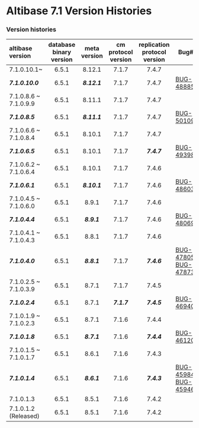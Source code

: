 # Altibase 7.1 Version Histories

### Version histories

| altibase version      | database binary version | meta version | cm protocol version | replication protocol version | Bug#                                                         |
| :-------------------- | :---------------------: | :----------: | :-----------------: | :--------------------------: | ------------------------------------------------------------ |
| 7.1.0.10.1~           |          6.5.1          |    8.12.1    |        7.1.7        |            7.4.7             |                                                              |
| ***7.1.0.10.0***      |          6.5.1          | ***8.12.1*** |        7.1.7        |            7.4.7             | [BUG-48885](https://github.com/ALTIBASE/Documents/blob/master/PatchNotes/Altibase_7.1/kor/Altibase_7_1_0_10_0_Patch_Notes.md#bug-48885) |
| 7.1.0.8.6 ~ 7.1.0.9.9 |          6.5.1          |    8.11.1    |        7.1.7        |            7.4.7             |                                                              |
| ***7.1.0.8.5***       |          6.5.1          | ***8.11.1*** |        7.1.7        |            7.4.7             | [BUG-50109 ](https://github.com/ALTIBASE/Documents/blob/master/PatchNotes/Altibase_7.1/kor/Altibase_7_1_0_8_5_Patch_Notes.md#bug-50109-%EC%9D%B4%EC%A4%91%ED%99%94-%EB%B6%80%EA%B0%80%EA%B8%B0%EB%8A%A5%EC%9C%BC%EB%A1%9C-receive%5C_only-%EC%98%B5%EC%85%98-%EC%A0%9C%EA%B3%B5) |
| 7.1.0.6.6 ~ 7.1.0.8.4 |          6.5.1          |    8.10.1    |        7.1.7        |            7.4.7             |                                                              |
| ***7.1.0.6.5***       |          6.5.1          |    8.10.1    |        7.1.7        |         ***7.4.7***          | [BUG-49398](https://github.com/ALTIBASE/Documents/blob/master/PatchNotes/Altibase_7.1/kor/Altibase_7_1_0_6_5_Patch_Notes.md#bug-49398ddl-%EB%B3%B5%EC%A0%9C-%EC%8B%A4%ED%96%89-%EC%8B%9C-%ED%85%8C%EC%9D%B4%EB%B8%94-%EC%9E%A0%EA%B8%88-%ED%9A%8D%EB%93%9D-%EC%8B%A4%ED%8C%A8-%EB%98%90%EB%8A%94-%EA%B5%90%EC%B0%A9-%EC%83%81%ED%83%9Cdeadlock%EB%A5%BC-%EC%82%AC%EC%9C%A0%EB%A1%9C-%EC%9D%BC%EC%8B%9C%EC%A0%81%EC%9C%BC%EB%A1%9C-ddl-%EC%88%98%ED%96%89%EC%9D%B4-%EC%8B%A4%ED%8C%A8%ED%95%98%EB%8A%94-%EA%B2%BD%EC%9A%B0-%EC%9E%AC%EC%8B%9C%EB%8F%84%ED%95%98%EB%8A%94-%EA%B8%B0%EB%8A%A5%EC%9D%84-%EC%B6%94%EA%B0%80%ED%95%A9%EB%8B%88%EB%8B%A4) |
| 7.1.0.6.2 ~ 7.1.0.6.4 |          6.5.1          |    8.10.1    |        7.1.7        |            7.4.6             |                                                              |
| ***7.1.0.6.1***       |          6.5.1          | ***8.10.1*** |        7.1.7        |            7.4.6             | [BUG-48603](https://github.com/ALTIBASE/Documents/blob/master/PatchNotes/Altibase_7.1/kor/Altibase_7_1_0_6_1_Patch_Notes.md#bug-48603%EC%9E%AC%EC%82%AC%EC%9A%A9%EB%90%9C-table-oid%EA%B0%80-%EC%9D%B4%EC%A4%91%ED%99%94-%EA%B0%AD%EC%97%90-%ED%8F%AC%ED%95%A8%EB%90%98%EC%96%B4-%EC%9E%88%EB%8A%94-%EA%B2%BD%EC%9A%B0-the-row-already-exists-in-a-unique-index-%EC%97%90%EB%9F%AC%EA%B0%80-%EB%B0%9C%EC%83%9D%ED%95%98%EB%A9%B0-%EC%9D%B4%EC%A4%91%ED%99%94-%EC%8B%9C%EC%9E%91%EC%9D%B4-%EC%8B%A4%ED%8C%A8%ED%95%A9%EB%8B%88%EB%8B%A4) |
| 7.1.0.4.5 ~ 7.1.0.6.0 |          6.5.1          |    8.9.1     |        7.1.7        |            7.4.6             |                                                              |
| ***7.1.0.4.4***       |          6.5.1          | ***8.9.1***  |        7.1.7        |            7.4.6             | [BUG-48069](https://github.com/ALTIBASE/Documents/blob/master/PatchNotes/Altibase_7.1/kor/Altibase_7_1_0_4_4_Patch_Notes.md#bug-48069-geometry-%EC%BB%AC%EB%9F%BC%EC%9D%B4-%ED%8F%AC%ED%95%A8%EB%90%9C-%ED%85%8C%EC%9D%B4%EB%B8%94%EC%9D%84-%EC%9D%B4%EC%A4%91%ED%99%94-start%ED%95%9C-%ED%9B%84-%EC%9D%B4%EC%A4%91%ED%99%94-stop-start%EB%A5%BC-%EB%8B%A4%EC%8B%9C-%ED%95%98%EB%A9%B4-start%EA%B0%80-%EC%8B%A4%ED%8C%A8%ED%95%A9%EB%8B%88%EB%8B%A4) |
| 7.1.0.4.1 ~ 7.1.0.4.3 |          6.5.1          |    8.8.1     |        7.1.7        |            7.4.6             |                                                              |
| ***7.1.0.4.0***       |          6.5.1          | ***8.8.1***  |        7.1.7        |         ***7.4.6***          | [BUG-47805](https://github.com/ALTIBASE/Documents/blob/master/PatchNotes/Altibase_7.1/kor/Altibase_7_1_0_4_0_Patch_Notes.md#bug-47805-sridspatial-reference-identifier-interface-%EC%A7%80%EC%9B%90), [BUG-47873](https://github.com/ALTIBASE/Documents/blob/master/PatchNotes/Altibase_7.1/kor/Altibase_7_1_0_4_0_Patch_Notes.md#bug-47873-geometry-%EC%BB%AC%EB%9F%BC%EC%9D%98-srid-%EC%86%8D%EC%84%B1%EC%97%90-%EB%8C%80%ED%95%B4%EC%84%9C-replication--%EC%A7%80%EC%9B%90) |
| 7.1.0.2.5 ~ 7.1.0.3.9 |          6.5.1          |    8.7.1     |        7.1.7        |            7.4.5             |                                                              |
| ***7.1.0.2.4***       |          6.5.1          |    8.7.1     |     ***7.1.7***     |         ***7.4.5***          | [BUG-46940](https://github.com/ALTIBASE/Documents/blob/master/PatchNotes/Altibase_7.1/kor/Altibase_7_1_0_2_4_Patch_Notes.md#bug-46940-%EC%9D%B4%EC%A4%91%ED%99%94-start%ED%9B%84-xlog%EA%B0%80-receiver%EB%A1%9C-%EC%A0%84%EC%86%A1%ED%95%98%EC%A7%80-%EC%95%8A%EB%8A%94-%EB%AC%B8%EC%A0%9C%EA%B0%80-%EC%9E%88%EC%8A%B5%EB%8B%88%EB%8B%A4) |
| 7.1.0.1.9 ~ 7.1.0.2.3 |          6.5.1          |    8.7.1     |        7.1.6        |            7.4.4             |                                                              |
| ***7.1.0.1.8***       |          6.5.1          | ***8.7.1***  |        7.1.6        |         ***7.4.4***          | [BUG-46120](https://github.com/ALTIBASE/Documents/blob/master/PatchNotes/Altibase_7.1/kor/Altibase_7_1_0_1_8_Patch_Notes.md#bug-46120-active-server%EC%99%80-standby-server%EC%9D%98-%ED%95%B4%EC%8B%9C-%ED%8C%8C%ED%8B%B0%EC%85%98%EB%93%9C-%ED%85%8C%EC%9D%B4%EB%B8%94%EC%9D%98-%ED%8C%8C%ED%8B%B0%EC%85%98-%EA%B0%9C%EC%88%98%EA%B0%80-%EB%8B%A4%EB%A5%B8-%EA%B2%BD%EC%9A%B0-%EC%9D%B4%EC%A4%91%ED%99%94%EA%B0%80-%EC%8B%A4%ED%8C%A8%ED%95%B4%EC%95%BC-%ED%95%A9%EB%8B%88%EB%8B%A4) |
| 7.1.0.1.5 ~ 7.1.0.1.7 |          6.5.1          |    8.6.1     |        7.1.6        |            7.4.3             |                                                              |
| ***7.1.0.1.4***       |          6.5.1          | ***8.6.1***  |        7.1.6        |         ***7.4.3***          | [BUG-45984](https://github.com/ALTIBASE/Documents/blob/master/PatchNotes/Altibase_7.1/kor/Altibase_7_1_0_1_4_Patch_Notes.md#bug-45984-%EC%9D%B4%EC%A4%91%ED%99%94%EC%97%90%EC%84%9C-infinibandib-%ED%86%B5%EC%8B%A0-%EB%B0%A9%EB%B2%95%EC%9D%84-%EC%A7%80%EC%9B%90%ED%95%9C%EB%8B%A4), [BUG-45946](https://github.com/ALTIBASE/Documents/blob/master/PatchNotes/Altibase_7.1/kor/Altibase_7_1_0_1_4_Patch_Notes.md#bug-45946-%EC%9D%B4%EC%A4%91%ED%99%94%EB%A5%BC-%ED%86%B5%ED%95%98%EC%97%AC-ddl-%EB%8F%99%EA%B8%B0%ED%99%94ddl-synchronization%EB%A5%BC-%ED%97%88%EC%9A%A9%ED%95%A9%EB%8B%88%EB%8B%A4) |
| 7.1.0.1.3             |          6.5.1          |    8.5.1     |        7.1.6        |            7.4.2             |                                                              |
| 7.1.0.1.2 (Released)  |          6.5.1          |    8.5.1     |        7.1.6        |            7.4.2             |                                                              |

